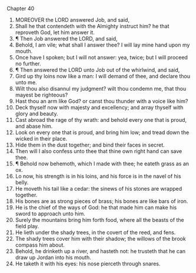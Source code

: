 

Chapter 40

1. MOREOVER the LORD answered Job, and said,
2. Shall he that contendeth with the Almighty instruct him?  he that reproveth God, let him answer it.
3. ¶ Then Job answered the LORD, and said,
4. Behold, I am vile; what shall I answer thee?  I will lay mine hand upon my mouth.
5. Once have I spoken; but I will not answer: yea, twice; but I will proceed no further.
6. ¶ Then answered the LORD unto Job out of the whirlwind, and said,
7. Gird up thy loins now like a man: I will demand of thee, and declare thou unto me.
8. Wilt thou also disannul my judgment?  wilt thou condemn me, that thou mayest be righteous?
9. Hast thou an arm like God?  or canst thou thunder with a voice like him?
10. Deck thyself now with majesty and excellency; and array thyself with glory and beauty.
11. Cast abroad the rage of thy wrath: and behold every one that is proud, and abase him.
12. Look on every one that is proud, and bring him low; and tread down the wicked in their place.
13. Hide them in the dust together; and bind their faces in secret.
14. Then will I also confess unto thee that thine own right hand can save thee.
15. ¶ Behold now behemoth, which I made with thee; he eateth grass as an ox.
16. Lo now, his strength is in his loins, and his force is in the navel of his belly.
17. He moveth his tail like a cedar: the sinews of his stones are wrapped together.
18. His bones are as strong pieces of brass; his bones are like bars of iron.
19. He is the chief of the ways of God: he that made him can make his sword to approach unto him.
20. Surely the mountains bring him forth food, where all the beasts of the field play.
21. He lieth under the shady trees, in the covert of the reed, and fens.
22. The shady trees cover him with their shadow; the willows of the brook compass him about.
23. Behold, he drinketh up a river, and hasteth not: he trusteth that he can draw up Jordan into his mouth.
24. He taketh it with his eyes: his nose pierceth through snares.

